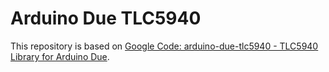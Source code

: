 # Arduino Due TLC5940

This repository is based on [Google Code: arduino-due-tlc5940 - TLC5940 Library for Arduino Due](https://code.google.com/p/arduino-due-tlc5940/).
